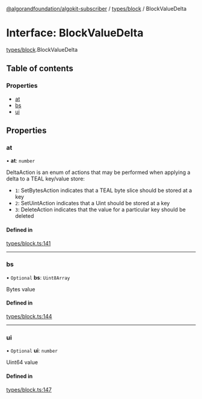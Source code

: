 [@algorandfoundation/algokit-subscriber](../README.md) / [types/block](../modules/types_block.md) / BlockValueDelta

# Interface: BlockValueDelta

[types/block](../modules/types_block.md).BlockValueDelta

## Table of contents

### Properties

- [at](types_block.BlockValueDelta.md#at)
- [bs](types_block.BlockValueDelta.md#bs)
- [ui](types_block.BlockValueDelta.md#ui)

## Properties

### at

• **at**: `number`

DeltaAction is an enum of actions that may be performed when applying a delta to a TEAL key/value store:
  * `1`: SetBytesAction indicates that a TEAL byte slice should be stored at a key
  * `2`: SetUintAction indicates that a Uint should be stored at a key
  * `3`: DeleteAction indicates that the value for a particular key should be deleted

#### Defined in

[types/block.ts:141](https://github.com/algorandfoundation/algokit-subscriber-ts/blob/main/src/types/block.ts#L141)

___

### bs

• `Optional` **bs**: `Uint8Array`

Bytes value

#### Defined in

[types/block.ts:144](https://github.com/algorandfoundation/algokit-subscriber-ts/blob/main/src/types/block.ts#L144)

___

### ui

• `Optional` **ui**: `number`

Uint64 value

#### Defined in

[types/block.ts:147](https://github.com/algorandfoundation/algokit-subscriber-ts/blob/main/src/types/block.ts#L147)

